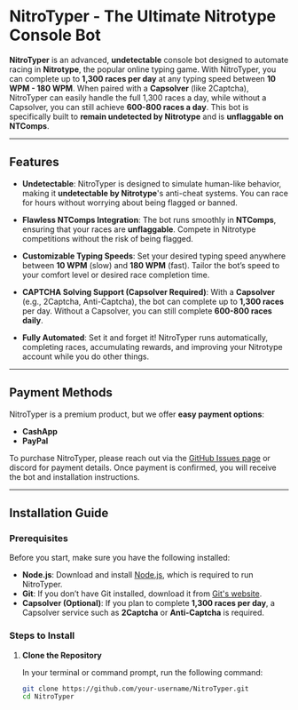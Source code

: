 # NitroTyper - The Ultimate Nitrotype Console Bot

**NitroTyper** is an advanced, **undetectable** console bot designed to automate racing in **Nitrotype**, the popular online typing game. With NitroTyper, you can complete up to **1,300 races per day** at any typing speed between **10 WPM - 180 WPM**. When paired with a **Capsolver** (like 2Captcha), NitroTyper can easily handle the full 1,300 races a day, while without a Capsolver, you can still achieve **600-800 races a day**. This bot is specifically built to **remain undetected by Nitrotype** and is **unflaggable on NTComps**.

---

## Features

- **Undetectable**: NitroTyper is designed to simulate human-like behavior, making it **undetectable by Nitrotype**'s anti-cheat systems. You can race for hours without worrying about being flagged or banned.
  
- **Flawless NTComps Integration**: The bot runs smoothly in **NTComps**, ensuring that your races are **unflaggable**. Compete in Nitrotype competitions without the risk of being flagged.

- **Customizable Typing Speeds**: Set your desired typing speed anywhere between **10 WPM** (slow) and **180 WPM** (fast). Tailor the bot’s speed to your comfort level or desired race completion time.

- **CAPTCHA Solving Support (Capsolver Required)**: With a **Capsolver** (e.g., 2Captcha, Anti-Captcha), the bot can complete up to **1,300 races** per day. Without a Capsolver, you can still complete **600-800 races daily**.

- **Fully Automated**: Set it and forget it! NitroTyper runs automatically, completing races, accumulating rewards, and improving your Nitrotype account while you do other things.

---

## Payment Methods

NitroTyper is a premium product, but we offer **easy payment options**:

- **CashApp**
- **PayPal**

To purchase NitroTyper, please reach out via the [GitHub Issues page](https://github.com/your-username/NitroTyper/issues) or discord for payment details. Once payment is confirmed, you will receive the bot and installation instructions.

---

## Installation Guide

### Prerequisites

Before you start, make sure you have the following installed:

- **Node.js**: Download and install [Node.js](https://nodejs.org/), which is required to run NitroTyper.
- **Git**: If you don’t have Git installed, download it from [Git's website](https://git-scm.com/).
- **Capsolver (Optional)**: If you plan to complete **1,300 races per day**, a Capsolver service such as **2Captcha** or **Anti-Captcha** is required.

### Steps to Install

1. **Clone the Repository**

   In your terminal or command prompt, run the following command:

   ```bash
   git clone https://github.com/your-username/NitroTyper.git
   cd NitroTyper
